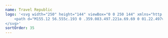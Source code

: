 ```yaml
---
name: Travel Republic
logo: '<svg width="250" height="144" viewBox="0 0 250 144" xmlns="http://www.w3.org/2000/svg">
    <path d="M155.12 56.555c.193 0 .359.083.497.221a.69.69 0 01.22.497v23.99c0 .277.083.498.276.636.083.165.277.22.47.22.193 0 .359-.082.552-.22.193-.138.276-.36.276-.635V57.3c0-.194.083-.36.221-.497a.692.692 0 01.497-.221h3.644c.193 0 .359.083.497.22a.692.692 0 01.221.498v23.963c0 1.739-.332 2.926-.966 3.589-.635.69-1.629.994-3.037.994h-3.451c-1.463 0-2.54-.36-3.23-1.05-.69-.717-1.049-1.904-1.049-3.56V57.272c0-.193.082-.359.221-.497a.69.69 0 01.496-.22h3.645zm47.263-.303c1.491 0 2.596.358 3.286 1.048.69.69 1.049 1.906 1.049 3.562v4.472a.692.692 0 01-.221.497.692.692 0 01-.497.221h-3.451a.692.692 0 01-.497-.22.692.692 0 01-.221-.498v-4.5c0-.331-.083-.552-.221-.69-.193-.138-.358-.22-.552-.22-.193 0-.359.082-.552.22-.193.138-.276.359-.276.69v20.43c0 .276.083.497.276.635.111.165.276.22.469.22.194 0 .359-.082.553-.22.193-.138.276-.36.276-.635v-5.466c0-.194.082-.36.221-.498a.69.69 0 01.496-.22h3.451a.69.69 0 01.497.22.692.692 0 01.221.498v5.466c0 1.739-.331 2.926-.911 3.589-.635.69-1.629.994-3.037.994h-3.313c-1.463 0-2.539-.36-3.23-1.05-.69-.717-1.049-1.904-1.049-3.56V60.833c0-1.739.332-2.926.911-3.589.635-.69 1.629-.993 3.037-.993h3.285zm-141.874.441c1.463 0 2.54.36 3.23 1.05.69.69 1.05 1.904 1.05 3.56v6.433c0 1.463-.222 2.54-.636 3.23-.386.58-1.049 1.05-2.07 1.215.994.193 1.684.58 2.153 1.325.47.69.635 1.767.635 3.23v8.144a.692.692 0 01-.22.497.691.691 0 01-.498.221H60.51a.691.691 0 01-.497-.22.691.691 0 01-.22-.498v-9.828c0-.276-.083-.497-.277-.635-.193-.138-.359-.22-.552-.22h-.828v10.739a.691.691 0 01-.22.496.691.691 0 01-.498.221h-3.644a.691.691 0 01-.497-.22.691.691 0 01-.22-.497V57.41c0-.193.082-.359.22-.497a.691.691 0 01.497-.22h6.736zm60.019 0c1.463 0 2.539.36 3.23 1.05.69.69 1.049 1.904 1.049 3.56v6.433c0 1.463-.221 2.54-.635 3.23-.332.58-1.077 1.05-2.071 1.215.994.193 1.684.58 2.154 1.325.469.69.635 1.767.635 3.23v8.144a.691.691 0 01-.221.497.692.692 0 01-.497.221h-3.644a.69.69 0 01-.497-.22.691.691 0 01-.221-.498v-9.828c0-.276-.083-.497-.276-.635-.194-.138-.359-.22-.552-.22h-.829v10.739a.688.688 0 01-.221.496.69.69 0 01-.496.221h-3.645a.693.693 0 01-.497-.22.69.69 0 01-.22-.498V57.412a.69.69 0 01.22-.497.694.694 0 01.497-.22h6.737zm51.349-.055c1.463 0 2.54.359 3.23 1.05.691.69 1.049 1.876 1.049 3.56v4.777c0 1.463-.22 2.54-.635 3.23-.414.662-1.131 1.104-2.153 1.297.994.193 1.684.58 2.153 1.325.47.69.635 1.767.635 3.23v5.88c0 1.685-.358 2.872-1.049 3.562-.69.69-1.767 1.05-3.23 1.05h-6.736a.692.692 0 01-.497-.222.691.691 0 01-.221-.497V57.356c0-.194.083-.36.221-.497a.692.692 0 01.497-.221h6.736zm-71.171-.028a.69.69 0 01.496.221.692.692 0 01.221.497v2.512a.692.692 0 01-.221.497.69.69 0 01-.496.221h-3.093v8.338h2.734c.193 0 .359.082.497.22a.69.69 0 01.22.498v2.512a.69.69 0 01-.22.497.692.692 0 01-.497.22h-2.733v8.835h3.092v-.055a.69.69 0 01.496.22.692.692 0 01.221.498v2.512a.692.692 0 01-.221.497.69.69 0 01-.496.22h-7.427a.691.691 0 01-.497-.22.692.692 0 01-.22-.497V57.328c0-.193.082-.359.22-.497a.691.691 0 01.497-.22h7.427zm6.708-.027c.193 0 .359.083.497.22a.691.691 0 01.221.498v24.322h2.954c.193 0 .359.082.497.22a.692.692 0 01.221.498v2.512a.692.692 0 01-.221.497.692.692 0 01-.497.22h-7.316v-.027a.692.692 0 01-.497-.22.692.692 0 01-.221-.498V57.301c0-.194.083-.36.221-.497a.692.692 0 01.497-.221h3.644zm27.635.027c.193 0 .359.083.497.221a.692.692 0 01.221.497v2.512a.692.692 0 01-.221.497.692.692 0 01-.497.221h-3.092v8.338h2.733c.193 0 .359.082.497.22a.692.692 0 01.221.497v2.513a.692.692 0 01-.221.497.692.692 0 01-.497.22h-2.733v8.835h3.092v-.055c.193 0 .359.082.497.22a.692.692 0 01.221.497v2.513a.692.692 0 01-.221.497.692.692 0 01-.497.22h-7.426a.69.69 0 01-.497-.22.692.692 0 01-.221-.497V57.328c0-.193.083-.359.221-.497a.69.69 0 01.497-.22h7.426zm9.745 0c1.464 0 2.54.36 3.231 1.05.69.69 1.049 1.877 1.049 3.56v9.25c0 .828-.083 1.49-.221 2.097a2.65 2.65 0 01-.773 1.326c-.359.33-.911.552-1.546.717-.635.138-1.491.221-2.513.221h-1.601v10.022a.692.692 0 01-.221.497.69.69 0 01-.497.22h-3.644a.692.692 0 01-.497-.22.692.692 0 01-.221-.497V57.328c0-.193.083-.359.221-.497a.692.692 0 01.497-.22h6.736zm37.546-.027a.69.69 0 01.497.22.692.692 0 01.221.498v24.322h2.954a.69.69 0 01.497.22.692.692 0 01.221.497v2.513a.692.692 0 01-.221.497.69.69 0 01-.497.22h-7.343l.027-.027a.692.692 0 01-.497-.221.69.69 0 01-.22-.497V57.3a.69.69 0 01.22-.496.692.692 0 01.497-.221h3.644zm-131.355-.055c.193 0 .359.082.497.22.138.139.22.304.22.497v2.513a.692.692 0 01-.22.497.691.691 0 01-.497.22h-2.043v24.322a.692.692 0 01-.221.498.692.692 0 01-.497.22H44.58v.028a.692.692 0 01-.497-.22.692.692 0 01-.221-.498V60.503h-2.043a.691.691 0 01-.497-.22.691.691 0 01-.22-.498v-2.54c0-.193.082-.358.22-.497a.691.691 0 01.497-.22h9.166zm24.625.055c.194 0 .36.083.497.22.138.139.221.332.276.498l2.65 27.524c.056.193-.055.359-.192.497-.138.138-.277.22-.497.22h-3.396a.692.692 0 01-.497-.22 1.106 1.106 0 01-.276-.497l-.497-6.57h-2.512l-.497 6.57a.691.691 0 01-.221.497.691.691 0 01-.497.22H66.5a.691.691 0 01-.497-.22c-.138-.138-.193-.331-.138-.497l2.733-27.524c.055-.194.083-.36.276-.497a.691.691 0 01.497-.221h6.24zm7.4 0c.192 0 .358.083.496.22a.69.69 0 01.221.498l1.325 20.788L86.377 57.3a.69.69 0 01.221-.497.69.69 0 01.497-.221h3.782a.708.708 0 01.69.718l-2.65 27.524c-.055.193-.083.359-.276.497a.691.691 0 01-.497.22h-6.156a.691.691 0 01-.497-.22 1.105 1.105 0 01-.276-.497l-2.733-27.524c0-.194.055-.36.193-.497.138-.138.276-.221.497-.221h3.837zm109.435 0c.193 0 .359.083.497.22a.692.692 0 01.221.498v27.524a.692.692 0 01-.221.497.692.692 0 01-.497.22h-3.644a.69.69 0 01-.497-.22.692.692 0 01-.221-.497V57.3c0-.193.083-.358.221-.496a.69.69 0 01.497-.221h3.644zm-22.114 15.93h-.828v9.386h.828v-.055c.194 0 .359-.083.552-.221.194-.138.276-.36.276-.69v-7.565c0-.276-.082-.497-.276-.635-.193-.138-.358-.22-.552-.22zM72.463 61.58l-.966 12.754h1.905l-.939-12.754zm70.813-1.27h-.856v10.739h.801c.193 0 .359-.083.552-.22.193-.139.276-.36.276-.636v-8.972c0-.331-.083-.552-.221-.69-.193-.138-.359-.221-.552-.221zm-84.175.055h-.856v10.021h.829c-.028-.027-.028-.055-.028-.055.193 0 .359-.083.552-.22.193-.139.276-.36.276-.636v-8.199c0-.331-.083-.552-.22-.69-.194-.138-.36-.221-.553-.221zm60.019 0h-.856v10.021h.828l-.028-.055c.194 0 .359-.083.553-.22.193-.139.276-.36.276-.636v-8.199c0-.331-.083-.552-.221-.69-.193-.138-.359-.221-.552-.221zm51.211-.055h-.883v8.392c0-.02.467-.025.722-.027h.161c.194 0 .359-.083.552-.221.194-.138.276-.359.276-.635v-6.598c0-.331-.082-.552-.276-.69-.193-.138-.358-.221-.552-.221z" fill="currentColor" fill-rule="nonzero"></path>
</svg>'
sortOrder: 35
---
```

